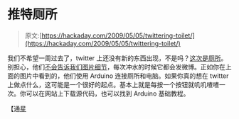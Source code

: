 # 推特厕所

> 原文:[https://hackaday.com/2009/05/05/twittering-toilet/](https://hackaday.com/2009/05/05/twittering-toilet/)

我们不希望一周过去了，twitter 上还没有新的东西出现，不是吗？[这次是厕所](http://aculei.net/~shardy/hacklabtoilet/)。别担心，他们[不会告诉我们图片细节](http://twitter.com/hacklabtoilet)，每次冲水的时候它都会发微博。正如你在上面的图片中看到的，他们使用 Arduino 连接厕所和电脑。如果你真的想在 twitter 上做点什么，这可能是一个很好的起点。基本上就是每按一个按钮就叽叽喳喳一次。你可以在网站上下载源代码，也可以找到 Arduino 基础教程。

【通[星](http://twitter.com/astera/statuses/1706825827)